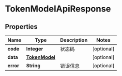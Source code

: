 

# TokenModelApiResponse


## Properties

| Name | Type | Description | Notes |
|------------ | ------------- | ------------- | -------------|
|**code** | **Integer** | 状态码 |  [optional] |
|**data** | [**TokenModel**](TokenModel.md) |  |  [optional] |
|**error** | **String** | 错误信息 |  [optional] |



